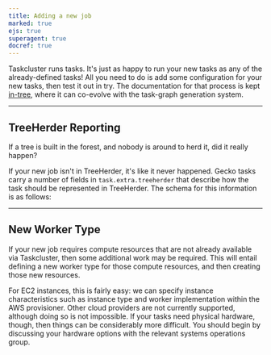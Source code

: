 ```yaml
---
title: Adding a new job
marked: true
ejs: true
superagent: true
docref: true
---
```


Taskcluster runs tasks.
It's just as happy to run your new tasks as any of the already-defined tasks!
All you need to do is add some configuration for your new tasks, then test it out in try.
The documentation for that process is kept [in-tree](https://firefox-source-docs.mozilla.org/taskcluster/taskcluster/how-tos.html), where it can co-evolve with the task-graph generation system.

---

## TreeHerder Reporting

If a tree is built in the forest, and nobody is around to herd it, did it really happen?

If your new job isn't in TreeHerder, it's like it never happened.
Gecko tasks carry a number of fields in `task.extra.treeherder` that describe how the task should be represented in TreeHerder.
The schema for this information is as follows:

<div data-render-schema='https://schemas.taskcluster.net/taskcluster-treeherder/v1/task-treeherder-config.json'></div>

---

## New Worker Type

If your new job requires compute resources that are not already available via Taskcluster, then some additional work may be required.
This will entail defining a new worker type for those compute resources, and then creating those new resources.

For EC2 instances, this is fairly easy: we can specify instance characteristics such as instance type and worker implementation within the AWS provisioner.
Other cloud providers are not currently supported, although doing so is not impossible.
If your tasks need physical hardware, though, then things can be considerably more difficult.
You should begin by discussing your hardware options with the relevant systems operations group.
